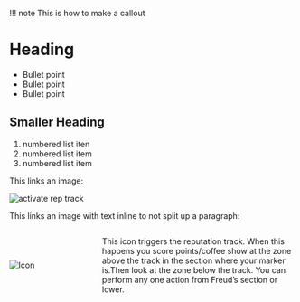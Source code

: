 !!! note
    This is how to make a callout

# Heading
- Bullet point
- Bullet point
- Bullet point

## Smaller Heading
1. numbered list iten
2. numbered list item
3. numbered list item

This links an image:

![activate rep track](images/um_activate_rep_track.png)

This links an image with text inline to not split up a paragraph:
<div markdown style="display: grid; grid-template-columns: 150px 1fr; gap: 1em; align-items: center;">

![Icon](images/um_activate_rep_track.png)

This icon triggers the reputation track. When this happens you score points/coffee show at the zone above the track in the section where your marker is.Then look at the zone below the track. You can perform any one action from Freud’s section or lower.

</div>